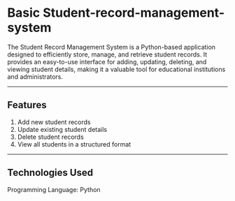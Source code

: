 # Basic Student-record-management-system 

The Student Record Management System is a Python-based application designed to efficiently store, manage, and retrieve student records. It provides an easy-to-use interface for adding, updating, deleting, and viewing student details, making it a valuable tool for educational institutions and administrators.

---
## Features
1. Add new student records
2. Update existing student details
3. Delete student records
4. View all students in a structured format
---
## Technologies Used
Programming Language: Python
